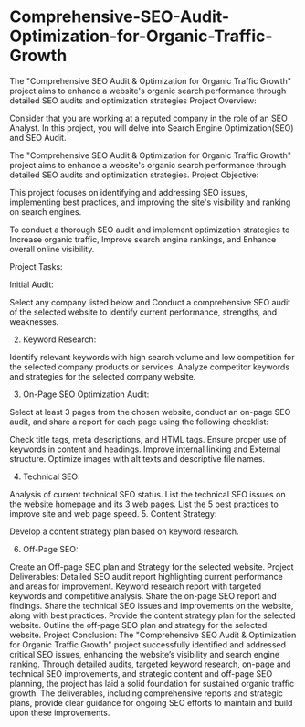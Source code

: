 # Comprehensive-SEO-Audit-Optimization-for-Organic-Traffic-Growth
The "Comprehensive SEO Audit &amp; Optimization for Organic Traffic Growth" project aims to enhance a website's organic search performance through detailed SEO audits and optimization strategies
Project Overview:

Consider that you are working at a reputed company in the role of an SEO Analyst. In this project, you will delve into Search Engine Optimization(SEO) and SEO Audit.

The "Comprehensive SEO Audit & Optimization for Organic Traffic Growth" project aims to enhance a website's organic search performance through detailed SEO audits and optimization strategies.
Project Objective:

This project focuses on identifying and addressing SEO issues, implementing best practices, and improving the site's visibility and ranking on search engines.

To conduct a thorough SEO audit and implement optimization strategies to 
Increase organic traffic, 
Improve search engine rankings, and 
Enhance overall online visibility.



Project Tasks:

Initial Audit:

Select any company listed below and Conduct a comprehensive SEO audit of the selected website to identify current performance, strengths, and weaknesses.

2. Keyword Research:

Identify relevant keywords with high search volume and low competition for the selected company products or services.
Analyze competitor keywords and strategies for the selected company website.

3. On-Page SEO Optimization Audit:

Select at least 3 pages from the chosen website, conduct an on-page SEO audit, and share a report for each page using the following checklist:

Check title tags, meta descriptions, and HTML tags.
Ensure proper use of keywords in content and headings.
Improve internal linking and External structure.
Optimize images with alt texts and descriptive file names.

4. Technical SEO:

Analysis of current technical SEO status.
List the technical SEO issues on the website homepage and its 3 web pages.
List the 5 best practices to improve site and web page speed.
5. Content Strategy:

Develop a content strategy plan based on keyword research.

6. Off-Page SEO:

Create an Off-page SEO plan and Strategy for the selected website.
Project Deliverables:
Detailed SEO audit report highlighting current performance and areas for improvement.
Keyword research report with targeted keywords and competitive analysis.
Share the on-page SEO report and findings.
Share the technical SEO issues and improvements on the website, along with best practices.
Provide the content strategy plan for the selected website.
Outline the off-page SEO plan and strategy for the selected website.
Project Conclusion:
The "Comprehensive SEO Audit & Optimization for Organic Traffic Growth" project successfully identified and addressed critical SEO issues, enhancing the website’s visibility and search engine ranking. 
Through detailed audits, targeted keyword research, on-page and technical SEO improvements, and strategic content and off-page SEO planning, the project has laid a solid foundation for sustained organic traffic growth. 
The deliverables, including comprehensive reports and strategic plans, provide clear guidance for ongoing SEO efforts to maintain and build upon these improvements.
